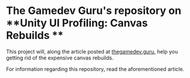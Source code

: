 # The Gamedev Guru's repository on **Unity UI Profiling: Canvas Rebuilds **

This project will, along the article posted at [thegamedev.guru](https://thegamedev.guru/unity-ui/profiling-canvas-rebuilds/), help you getting rid of the expensive canvas rebuilds.

For information regarding this repository, read the aforementioned article.
